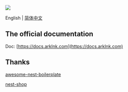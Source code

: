 ![](https://docs.arklnk.com/images/ark-admin.png)

English | [简体中文](README-cn.md)

## The official documentation

Doc: [https://docs.arklnk.com](https://docs.arklnk.com)

## Thanks

[awesome-nest-boilerplate](https://github.com/NarHakobyan/awesome-nest-boilerplate)

[nest-shop](https://github.com/Yuuki-Sakura/nest-shop)
